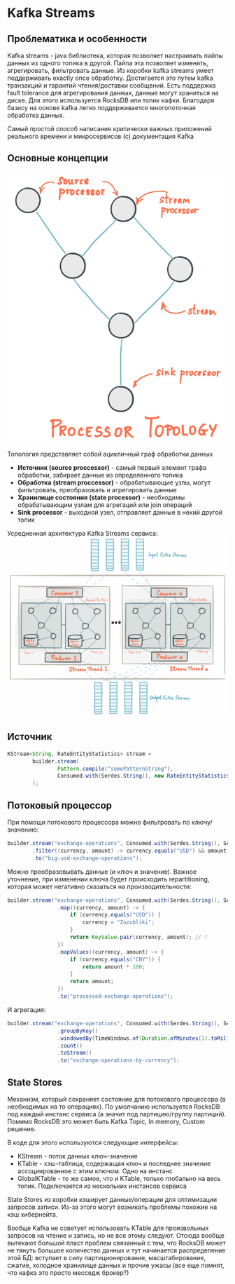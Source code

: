 # Kafka Streams

## Проблематика и особенности
Kafka streams - java библиотека, которая позволяет настраивать пайпы данных из одного топика в другой. Пайпа эта 
позволяет изменять, агрегировать, фильтровать данные. Из коробки kafka streams умеет поддерживать exactly once 
обработку. Достигается это путем kafka транзакций и гарантий чтения/доставки сообщений. Есть поддержка fault tolerance 
для агрегирования данных, данные могут храниться на диске. Для этого используется RocksDB или топик кафки. Благодаря
базису на основе kafka легко поддерживается многопоточная обработка данных.

Самый простой способ написания критически важных приложений реального времени и микросервисов (с) документация Kafka 

## Основные концепции
![kafka_streams_topology.png](../../../img/kafka/kafka_streams_topology.png)

Топология представляет собой ацикличный граф обработки данных

- **Источник (source proccessor)** - самый первый элемент графа обработки, забирает данные из определенного топика
- **Обработка (stream proccessor)** - обрабатывающие узлы, могут фильтровать, преобразовать и агрегировать данные
- **Хранилище состояния (state processor)** - необходимы обрабатывающим узлам для агрегаций или join операций
- **Sink processor** - выходной узел, отправляет данные в некий другой топик

Усредненная архитектура Kafka Streams сервиса:
![kafka_streams_default_arch.png](../../../img/kafka/kafka_streams_default_arch.png)

## Источник

```java
KStream<String, RateEntityStatistics> stream = 
        builder.stream(
                Pattern.compile("somePatternString"),
                Consumed.with(Serdes.String(), new RateEntityStatisticsSerde())
        );
```

## Потоковый процессор

При помощи потокового процессора можно фильтровать по ключу/значению:

```java
builder.stream("exchange-operations", Consumed.with(Serdes.String(), Serdes.Double()))
        .filter((currency, amount) -> currency.equals("USD") && amount > 100)
        .to("big-usd-exchange-operations");
```

Можно преобразовывать данные (и ключ и значение). Важное уточнение, при изменении ключа будет происходить 
repartitioning, которая может негативно сказаться на производительности:

```java
builder.stream("exchange-operations", Consumed.with(Serdes.String(), Serdes.Double()))
                .map((currency, amount) -> {
                    if (currency.equals("USD")) {
                        currency = "Zuzubliki";
                    }
                    return KeyValue.pair(currency, amount); // !
                })
                .mapValues((currency, amount) -> {
                    if (currency.equals("CNY")) {
                        return amount * 100;
                    }
                    return amount;
                })
                .to("processed-exchange-operations");
```

И агрегация:

```java
builder.stream("exchange-operations", Consumed.with(Serdes.String(), Serdes.Double()))
                .groupByKey()
                .windowedBy(TimeWindows.of(Duration.ofMinutes(1).toMillis()))
                .count()
                .toStream()
                .to("exchange-operations-by-currency");
```

## State Stores
Механизм, который сохраняет состояние для потокового процессора (в необходимых на то операциях). По умолчанию 
используется RocksDB под каждый инстанс сервиса (а значит под партицию/группу партиций). Помимо RocksDB это может
быть Kafka Topic, In memory, Custom решение. 

В коде для этого используются следующие интерфейсы:
- KStream - поток данных ключ-значение
- KTable - хэш-таблица, содержащая ключ и последнее значение ассоциированное с этим ключом. Одно на инстанс
- GlobalKTable - то же самое, что и KTable, только глобально на весь топик. Подключается из нескольких инстансов сервиса

State Stores из коробки кэширует данные/операции для оптимизации запросов записи. Из-за этого могут возникать проблемы
похожие на кэш хибернейта.

Вообще Kafka не советует использовать KTable для произвольных запросов на чтение и запись, но не все этому следуют. 
Отсюда вообще вытекают большой пласт проблем связанный с тем, что RocksDB может не тянуть большое количество данных
и тут начинается распределение этой БД: вступает в силу партиционирование, масштабирование, сжатие, холодное хранилище 
данных и прочие ужасы (все еще помнят, что кафка это просто месседж брокер?)